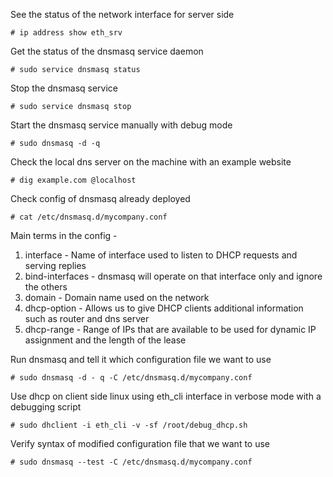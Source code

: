 See the status of the network interface for server side
```
# ip address show eth_srv
```
Get the status of the dnsmasq service daemon
```
# sudo service dnsmasq status
```
Stop the dnsmasq service
```
# sudo service dnsmasq stop
```
Start the dnsmasq service manually with debug mode
```
# sudo dnsmasq -d -q
```
Check the local dns server on the machine with an example website
```
# dig example.com @localhost
```
Check config of dnsmasq already deployed
```
# cat /etc/dnsmasq.d/mycompany.conf
```
Main terms in the config -
1. interface - Name of interface used to listen to DHCP requests and serving replies
2. bind-interfaces - dnsmasq will operate on that interface only and ignore the others
3. domain - Domain name used on the network
4. dhcp-option - Allows us to give DHCP clients additional information such as router and dns server
5. dhcp-range - Range of IPs that are available to be used for dynamic IP assignment and the length of the lease

Run dnsmasq and tell it which configuration file we want to use 
```
# sudo dnsmasq -d - q -C /etc/dnsmasq.d/mycompany.conf
```
Use dhcp on client side linux using eth_cli interface in verbose mode with a debugging script
```
# sudo dhclient -i eth_cli -v -sf /root/debug_dhcp.sh
```
Verify syntax of modified configuration file that we want to use
```
# sudo dnsmasq --test -C /etc/dnsmasq.d/mycompany.conf
```
